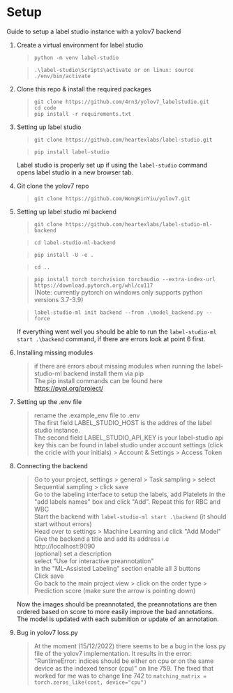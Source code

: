 # Setup
Guide to setup a label studio instance with a yolov7 backend

1. Create a virtual environment for label studio 
    >`python -m venv label-studio`

    >`.\label-studio\Scripts\activate or on linux: source ./env/bin/activate`

2. Clone this repo & install the required packages
   >`git clone https://github.com/4rn3/yolov7_labelstudio.git`<br>
   > `cd code` <br>
   >`pip install -r requirements.txt` <br>

   
3. Setting up label studio
   >`git clone https://github.com/heartexlabs/label-studio.git`

   >`pip install label-studio`

   Label studio is properly set up if using the `label-studio` command opens label studio in a new browser tab.

4. Git clone the yolov7 repo
   > `git clone https://github.com/WongKinYiu/yolov7.git`

5. Setting up label studio ml backend
    >`git clone https://github.com/heartexlabs/label-studio-ml-backend`

    >`cd label-studio-ml-backend`

    >`pip install -U -e .`

    >`cd ..`

    >`pip install torch torchvision torchaudio --extra-index-url https://download.pytorch.org/whl/cu117` <br>
    (Note: currently pytorch on windows only supports python versions 3.7-3.9)

    >`label-studio-ml init backend --from .\model_backend.py --force`

    If everything went well you should be able to run the `label-studio-ml start .\backend` command, if there are errors look at point 6 first.

6. Installing missing modules
   > if there are errors about missing modules when running the label-studio-ml backend install them via pip <br>
   > The pip install commands can be found here https://pypi.org/project/ 

7. Setting up the .env file <br>
   > rename the .example_env file to .env <br>
   >The first field LABEL_STUDIO_HOST is the addres of the label studio instance. <br>
   >The second field LABEL_STUDIO_API_KEY is your label-studio api key this can be found in label studio under account settings (click the cricle with your initials) > Account & Settings > Access Token

8. Connecting the backend
   >Go to your project, settings > general > Task sampling > select Sequential sampling > click save <br>
   >Go to the labeling interface to setup the labels, add Platelets in the "add labels names" box and click "Add". Repeat this for RBC and WBC <br>
   >Start the backend with `label-studio-ml start .\backend` (it should start without errors)<br>
   >Head over to settings > Machine Learning and click "Add Model" <br>
   >Give the backend a title and add its address i.e http://localhost:9090 <br>
   >(optional) set a description <br>
   >select "Use for interactive preannotation" <br>
   >In the "ML-Assisted Labeling" section enable all 3 buttons <br>
   >Click save <br>
   >Go back to the main project view > click on the order type > Prediction score (make sure the arrow is pointing down) <br>

   Now the images should be preannotated, the preannotations are then ordered based on score to more easily improve the bad annotations. The model is updated with each submition or update of an annotation.

9. Bug in yolov7 loss.py
   > At the moment (15/12/2022) there seems to be a bug in the loss.py file of the yolov7 implementation. It results in the error: "RuntimeError: indices should be either on cpu or on the same device as the indexed tensor (cpu)" on line 759. The fixed that worked for me was to change line 742 to `matching_matrix = torch.zeros_like(cost, device="cpu")`
